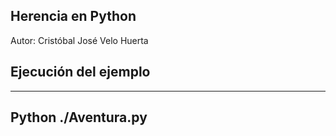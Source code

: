 ## Herencia en Python
Autor: Cristóbal José Velo Huerta

## Ejecución del ejemplo

---
Python ./Aventura.py
---
